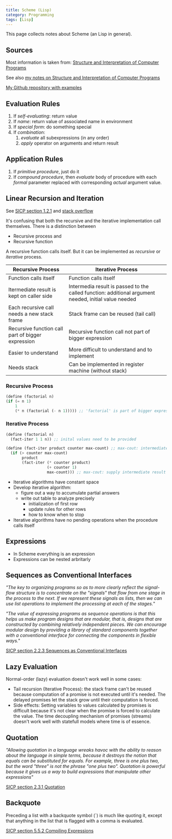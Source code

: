 ```yaml
---
title: Scheme (Lisp)
category: Programming
tags: [Lisp]
---
```

This page collects notes about Scheme (an Lisp in general).


## Sources

Most information is taken from: [Structure and Interpretation of
Computer
Programs](http://ocw.mit.edu/courses/electrical-engineering-and-computer-science/6-001-structure-and-interpretation-of-computer-programs-spring-2005/)

See also [my notes on Structure and Interpretation of Computer
Programs](/blog/sicp)

[My Github repository with examples](https://github.com/LukasWoodtli/SchemeCourse)

## Evaluation Rules

1. If *self-evaluating*: return value
2. If *name*: return value of associated name in environment
3. If *special form*: do something special
4. If *combination*:
    1.  *evaluate* all subexpressions (in any order)
    2.  *apply* operator on arguments and return result

## Application Rules

1.  If *primitive procedure*, just do it
2.  If *compound procedure*, then *evaluate* body of procedure with each
    *formal* parameter replaced with corresponding *actual* argument
    value.

## Linear Recursion and Iteration

See [SICP section 1.2.1](https://mitpress.mit.edu/sites/default/files/sicp/full-text/book/book-Z-H-11.html#%_sec_1.2.1)
and [stack overflow](http://stackoverflow.com/questions/17254240/sicp-recursive-process-vs-iterative-process-using-a-recursive-procedure-to-gene)

It\'s confusing that both the recursive and the iterative implementation
call themselves. There is a distinction between

-   Recursive process and
-   Recursive function

A recursive function calls itself. But it can be implemented as
*recursive* or *iterative* process.


| Recursive Process                                 | Iterative Process                                      |
|---------------------------------------------------|--------------------------------------------------------|
| Function calls itself                             | Function calls itself                                  |
| Itermediate result is kept on caller side         | Intermedia result is passed to the called function: additional argument needed, initial value needed |
| Each recursive call needs a new stack frame       | Stack frame can be reused (tail call)                  |
| Recursive function call part of bigger expression | Recursive function call not part of bigger expression  |
| Easier to understand                              | More difficult to understand and to implement          |
| Needs stack                                       | Can be implemented in register machine (without stack) |



### Recursive Process

```scheme
(define (factorial n)
(if (= n 1)
    1
    (* n (factorial (- n 1))))) ;; 'factorial' is part of bigger expression
```

### Iterative Process

```scheme
(define (factorial n)
  (fact-iter 1 1 n)) ;; inital values need to be provided

(define (fact-iter product counter max-count) ;; max-cout: intermediate result
  (if (> counter max-count)
       product
       (fact-iter (* counter product)
                  (+ counter 1)
                  max-count))) ;; max-cout: supply intermediate result to next call
```

-   Iterative algorithms have constant space
-   Develop iterative algorithm:
    -   figure out a way to accumulate partial answers
    -   write out table to analyze precisely
        -   initialization of first row
        -   update rules for other rows
        -   how to know when to stop
-   Iterative algorithms have no pending operations when the procedure
    calls itself

## Expressions

-   In Scheme everything is an expression
-   Expressions can be nested arbritarly

## Sequences as Conventional Interfaces

*"The key to organizing programs so as to more clearly reflect the
signal-flow structure is to concentrate on the "signals" that flow
from one stage in the process to the next. If we represent these signals
as lists, then we can use list operations to implement the processing at
each of the stages.*"

*"The value of expressing programs as sequence operations is that this
helps us make program designs that are modular, that is, designs that
are constructed by combining relatively independent pieces. We can
encourage modular design by providing a library of standard components
together with a conventional interface for connecting the components in
flexible ways."*

[SICP section 2.2.3 Sequences as Conventional Interfaces](https://mitpress.mit.edu/sites/default/files/sicp/full-text/book/book-Z-H-15.html#%_sec_2.2.3)

## Lazy Evaluation

Normal-order (lazy) evaluation doesn't work well in some cases:

-   Tail recursion (Iterative Process): the stack frame can't be reused
    because computation of a promise is not executed until it's needed.
    The delayed promises let the stack grow until their computation is
    forced.
-   Side effects: Setting variables to values calculated by promises is
    difficult because it's not clear when the promise is forced to
    calculate the value. The time decoupling mechanism of promises
    (streams) doesn't work well with statefull models where time is of
    essence.

## Quotation

*"Allowing quotation in a language wreaks havoc with the ability to
reason about the language in simple terms, because it destroys the
notion that equals can be substituted for equals. For example, three is
one plus two, but the word "three" is not the phrase "one plus two".
Quotation is powerful because it gives us a way to build expressions
that manipulate other expressions"*

[SICP section 2.3.1 Quotation](https://mitpress.mit.edu/sites/default/files/sicp/full-text/book/book-Z-H-16.html#%_sec_2.3.1)

## Backquote

Preceding a list with a backquote symbol (`) is much like quoting it,
except that anything in the list that is flagged with a comma is
evaluated.

[SICP section 5.5.2 Compiling Expressions](https://mitpress.mit.edu/sites/default/files/sicp/full-text/book/book-Z-H-35.html#%_sec_5.5.2)
